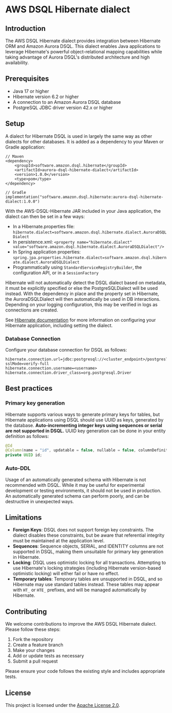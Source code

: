 # AWS DSQL Hibernate dialect

## Introduction

The AWS DSQL Hibernate dialect provides integration between Hibernate ORM and Amazon Aurora DSQL. This dialect enables
Java applications to leverage Hibernate's powerful object-relational mapping capabilities while taking advantage of
Aurora DSQL's distributed architecture and high availability.

## Prerequisites

- Java 17 or higher
- Hibernate version 6.2 or higher
- A connection to an Amazon Aurora DSQL database
- PostgreSQL JDBC driver version 42.x or higher

## Setup

A dialect for Hibernate DSQL is used in largely the same way as other dialects for other databases. It is added
as a dependency to your Maven or Gradle application:

```
// Maven
<dependency>
    <groupId>software.amazon.dsql.hibernate</groupId>
    <artifactId>aurora-dsql-hibernate-dialect</artifactId>
    <version>1.0.0</version>
    <type>pom</type>
</dependency>

// Gradle
implementation("software.amazon.dsql.hibernate:aurora-dsql-hibernate-dialect:1.0.0")
```

With the AWS-DSQL-Hibernate JAR included in your Java application, the dialect can then be set in a few ways:
- In a Hibernate.properties file: `hibernate.dialect=software.amazon.dsql.hibernate.dialect.AuroraDSQLDialect`
- In persistence.xml: `<property name="hibernate.dialect" value="software.amazon.dsql.hibernate.dialect.AuroraDSQLDialect"/>`
- In Spring application properties: `spring.jpa.properties.hibernate.dialect=software.amazon.dsql.hibernate.dialect.AuroraDSQLDialect`
- Programmatically using `StandardServiceRegistryBuilder`, the configuration API, or in a `SessionFactory`

Hibernate will not automatically detect the DSQL dialect based on metadata, it must be explicitly specified or else
the PostgreSQLDialect will be used instead. With the dependency in place and the property set in Hibernate,
the AuroraDSQLDialect will then automatically be used in DB interactions. Depending on your logging configuration, this
may be verified in logs as connections are created.

See [Hibernate documentation](https://docs.jboss.org/hibernate/orm/6.6/introduction/html_single/Hibernate_Introduction.html#configuration)
for more information on configuring your Hibernate application, including setting the dialect.

### Database Connection

Configure your database connection for DSQL as follows:

```properties
hibernate.connection.url=jdbc:postgresql://<cluster_endpoint>/postgres?sslMode=verify-full
hibernate.connection.username=<username>
hibernate.connection.driver_class=org.postgresql.Driver
```

## Best practices

### Primary key generation

Hibernate supports various ways to generate primary keys for tables, but Hibernate applications using DSQL should
use UUID as keys, generated by the database. **Auto-incrementing integer keys using sequences or serial are not supported
in DSQL.** UUID key generation can be done in your entity definition as follows:

```java
@Id
@Column(name = "id", updatable = false, nullable = false, columnDefinition = "UUID DEFAULT gen_random_uuid()")
private UUID id;
```

### Auto-DDL

Usage of an automatically generated schema with Hibernate is not recommended with DSQL. While it may be useful
for experimental development or testing environments, it should not be used in production. An automatically generated
schema can perform poorly, and can be destructive in unexpected ways.

## Limitations

- **Foreign Keys**: DSQL does not support foreign key constraints. The dialect disables these constraints, but be aware that referential integrity must be maintained at the application level.
- **Sequences**: Sequence objects, SERIAL, and IDENTITY columns are not supported in DSQL, making them unsuitable for primary key generation in Hibernate.
- **Locking**: DSQL uses optimistic locking for all transactions. Attempting to use Hibernate's locking strategies (including Hibernate version-based optimistic locking) will either fail or have no effect.
- **Temporary tables**: Temporary tables are unsupported in DSQL, and so Hibernate may use standard tables instead. These tables may appear with `HT_` or `HTE_` prefixes, and will be managed automatically by Hibernate.

## Contributing

We welcome contributions to improve the AWS DSQL Hibernate dialect. Please follow these steps:

1. Fork the repository
2. Create a feature branch
3. Make your changes
4. Add or update tests as necessary
5. Submit a pull request

Please ensure your code follows the existing style and includes appropriate tests.

## License

This project is licensed under the [Apache License 2.0](LICENSE).
